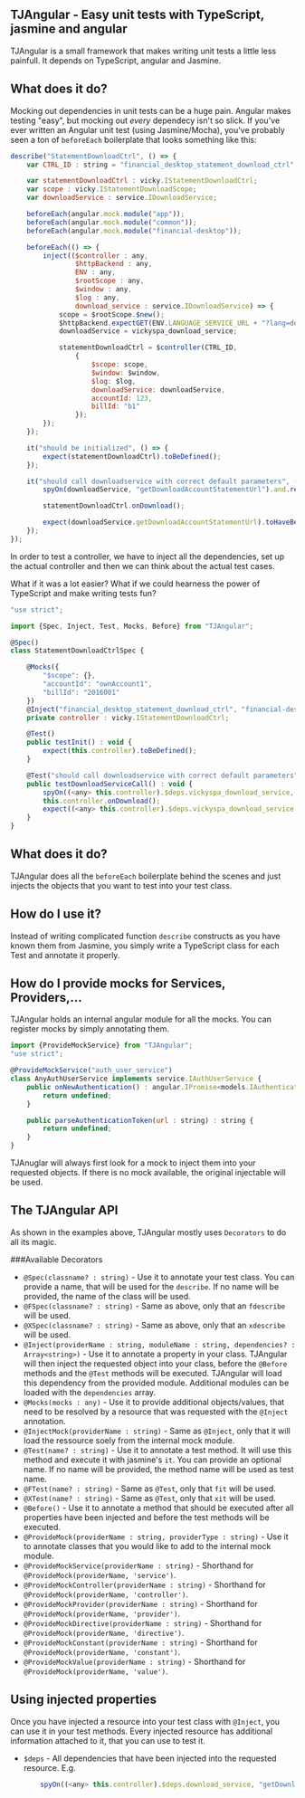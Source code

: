 TJAngular - Easy unit tests with TypeScript, jasmine and angular
----------------------------------------------------
TJAngular is a small framework that makes writing unit tests a little less painfull. It depends on TypeScript, angular and Jasmine.


What does it do?
----------------

Mocking out dependencies in unit tests can be a huge pain. Angular makes testing "easy", but mocking out *every* dependecy isn't so slick. If you've ever written an Angular unit test (using Jasmine/Mocha), you've probably seen a ton of `beforeEach` boilerplate that looks something like this:

```javascript
describe("StatementDownloadCtrl", () => {
    var CTRL_ID : string = "financial_desktop_statement_download_ctrl";

    var statementDownloadCtrl : vicky.IStatementDownloadCtrl;
    var scope : vicky.IStatementDownloadScope;
    var downloadService : service.IDownloadService;

    beforeEach(angular.mock.module("app"));
    beforeEach(angular.mock.module("common"));
    beforeEach(angular.mock.module("financial-desktop"));

    beforeEach(() => {
        inject(($controller : any,
                $httpBackend : any,
                ENV : any,
                $rootScope : any,
                $window : any,
                $log : any,
                download_service : service.IDownloadService) => {
            scope = $rootScope.$new();
            $httpBackend.expectGET(ENV.LANGUAGE_SERVICE_URL + "?lang=de").respond(200);
            downloadService = vickyspa_download_service;

            statementDownloadCtrl = $controller(CTRL_ID,
                {
                    $scope: scope,
                    $window: $window,
                    $log: $log,
                    downloadService: downloadService,
                    accountId: 123,
                    billId: "b1"
                });
        });
    });

    it("should be initialized", () => {
        expect(statementDownloadCtrl).toBeDefined();
    });

    it("should call downloadservice with correct default parameters", () => {
        spyOn(downloadService, "getDownloadAccountStatementUrl").and.returnValue("someurl");

        statementDownloadCtrl.onDownload();

        expect(downloadService.getDownloadAccountStatementUrl).toHaveBeenCalledWith(123, "b1", "A4", false);
    });
});
```

In order to test a controller, we have to inject all the dependencies, set up the actual controller and then we can think about
the actual test cases.

What if it was a lot easier? What if we could hearness the power of TypeScript and make writing tests fun?

```javascript
"use strict";

import {Spec, Inject, Test, Mocks, Before} from "TJAngular";

@Spec()
class StatementDownloadCtrlSpec {

    @Mocks({
        "$scope": {},
        "accountId": "ownAccount1",
        "billId": "2016001"
    })
    @Inject("financial_desktop_statement_download_ctrl", "financial-desktop")
    private controller : vicky.IStatementDownloadCtrl;

    @Test()
    public testInit() : void {
        expect(this.controller).toBeDefined();
    }

    @Test("should call downloadservice with correct default parameters")
    public testDownloadServiceCall() : void {
        spyOn((<any> this.controller).$deps.vickyspa_download_service, "getDownloadAccountStatementUrl").and.callThrough();
        this.controller.onDownload();
        expect((<any> this.controller).$deps.vickyspa_download_service.getDownloadAccountStatementUrl).toHaveBeenCalledWith("ownAccount1", "2016001", "A4", false);
    }
}
```

What does it do?
----------------
TJAngular does all the `beforeEach` boilerplate behind the scenes and just injects the objects that you want to test into your
test class.

How do I use it?
----------------
Instead of writing complicated function `describe` constructs as you have known them from Jasmine, you simply write a
TypeScript class for each Test and annotate it properly.

How do I provide mocks for Services, Providers,...
--------------------------------------------------
TJAngular holds an internal angular module for all the mocks. You can register mocks by simply annotating them.

```javascript
import {ProvideMockService} from "TJAngular";
"use strict";

@ProvideMockService("auth_user_service")
class AnyAuthUserService implements service.IAuthUserService {
    public onNewAuthentication() : angular.IPromise<models.IAuthenticationContext> {
        return undefined;
    }

    public parseAuthenticationToken(url : string) : string {
        return undefined;
    }
}    
```

TJAnuglar will always first look for a mock to inject them into your requested objects. If there is no mock available,
the original injectable will be used.

The TJAngular API
-----------------
As shown in the examples above, TJAngular mostly uses `Decorators` to do all its magic.

###Available Decorators
- `@Spec(classname? : string)` - Use it to annotate your test class. You can provide a name, that will be used for the `describe`. If no name will be provided, the name of the class will be used.
- `@FSpec(classname? : string)` - Same as above, only that an `fdescribe` will be used.
- `@XSpec(classname? : string)` - Same as above, only that an `xdescribe` will be used.
- `@Inject(providerName : string, moduleName : string, dependencies? : Array<string>)` - Use it to annotate a property in your class. TJAngular will then inject the requested object into your class, before the `@Before` methods and the `@Test` methods will be executed. TJAngular will load this dependency from the provided module. Additional modules can be loaded with the `dependencies` array.
- `@Mocks(mocks : any)` - Use it to provide additional objects/values, that need to be resolved by a resource that was requested with the `@Inject` annotation.
- `@InjectMock(providerName : string)` - Same as `@Inject`, only that it will load the ressource soely from the internal mock module.
- `@Test(name? : string)` -  Use it to annotate a test method. It will use this method and execute it with jasmine's `it`. You can provide an optional name. If no name will be provided, the method name will be used as test name.
- `@FTest(name? : string)` - Same as `@Test`, only that `fit` will be used.
- `@XTest(name? : string)` - Same as `@Test`, only that `xit` will be used.
- `@Before()` - Use it to annotate a method that should be executed after all properties have been injected and before the test methods will be executed.
- `@ProvideMock(providerName : string, providerType : string)` - Use it to annotate classes that you would like to add to the internal mock module.
- `@ProvideMockService(providerName : string)` - Shorthand for `@ProvideMock(providerName, 'service')`.
- `@ProvideMockController(providerName : string)` - Shorthand for `@ProvideMock(providerName, 'controller')`.
- `@ProvideMockProvider(providerName : string)` - Shorthand for `@ProvideMock(providerName, 'provider')`.
- `@ProvideMockDirective(providerName : string)` - Shorthand for `@ProvideMock(providerName, 'directive')`.
- `@ProvideMockConstant(providerName : string)` - Shorthand for `@ProvideMock(providerName, 'constant')`.
- `@ProvideMockValue(providerName : string)` - Shorthand for `@ProvideMock(providerName, 'value')`.

Using injected properties
-------------------------
Once you have injected a resource into your test class with `@Inject`, you can use it in your test methods.
Every injected resource has additional information attached to it, that you can use to test it.

- `$deps` - All dependencies that have been injected into the requested resource. E.g.
    ```javascript
        spyOn((<any> this.controller).$deps.download_service, "getDownloadAccountStatementUrl")
    ```
